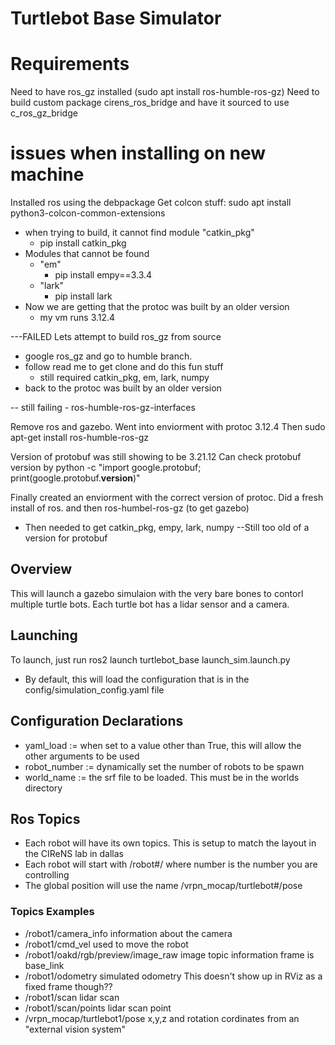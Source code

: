 # Turtlebot Base Simulator

# Requirements
Need to have ros_gz installed (sudo apt install ros-humble-ros-gz)
Need to build custom package cirens_ros_bridge and have it sourced to use c_ros_gz_bridge

# issues when installing on new machine
Installed ros using the debpackage
Get colcon stuff:
    sudo apt install python3-colcon-common-extensions


- when trying to build, it cannot find module "catkin_pkg"
    - pip install catkin_pkg
- Modules that cannot be found 
    - "em"
        - pip install empy==3.3.4
    - "lark"
        - pip install lark
- Now we are getting that the protoc was built by an older version
    - my vm runs 3.12.4

---FAILED
Lets attempt to build ros_gz from source
 - google ros_gz and go to humble branch. 
 - follow read me to get clone and do this fun stuff
    - still required catkin_pkg, em, lark, numpy
- back to the protoc was built by an older version 

-- still failing
    - ros-humble-ros-gz-interfaces


Remove ros and gazebo. Went into enviorment with protoc 3.12.4
Then sudo apt-get install ros-humble-ros-gz

Version of protobuf was still showing to be 3.21.12
Can check protobuf version by 
    python -c "import google.protobuf; print(google.protobuf.__version__)"

Finally created an enviorment with the correct version of protoc. Did a fresh install of ros. and then ros-humbel-ros-gz (to get gazebo)
- Then needed to get catkin_pkg, empy, lark, numpy
--Still too old of a version for protobuf

## Overview
This will launch a gazebo simulaion with the very bare bones to contorl multiple turtle bots. Each turtle bot has a lidar sensor and a camera.

## Launching
To launch, just run ros2 launch turtlebot_base launch_sim.launch.py
- By default, this will load the configuration that is in the config/simulation_config.yaml file

## Configuration Declarations
- yaml_load := when set to a value other than True, this will allow the other arguments to be used
- robot_number := dynamically set the number of robots to be spawn
- world_name := the srf file to be loaded. This must be in the worlds directory

## Ros Topics
- Each robot will have its own topics. This is setup to match the layout in the CIReNS lab in dallas
- Each robot will start with /robot#/ where number is the number you are controlling
- The global position will use the name /vrpn_mocap/turtlebot#/pose

### Topics Examples
- /robot1/camera_info
    information about the camera
- /robot1/cmd_vel
    used to move the robot
- /robot1/oakd/rgb/preview/image_raw
    image topic information
    frame is base_link
- /robot1/odometry
    simulated odometry 
    This doesn't show up in RViz as a fixed frame though??
- /robot1/scan
    lidar scan 
- /robot1/scan/points
    lidar scan point
- /vrpn_mocap/turtlebot1/pose
    x,y,z and rotation cordinates from an "external vision system"